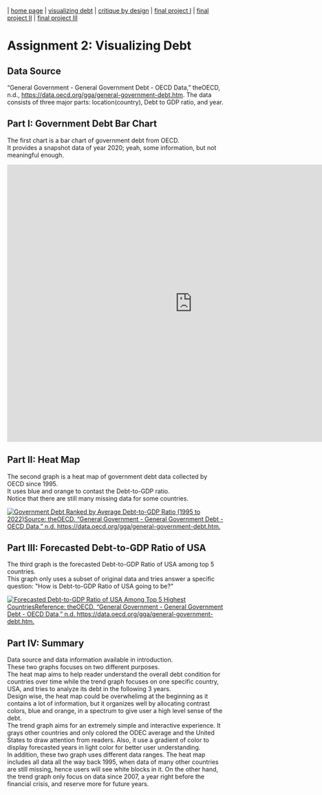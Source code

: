 | [home page](https://yzjdxfc1.github.io/telling-stories-with-data-portfolio) | [visualizing debt](dataviz2.md) | [critique by design](critique-by-design.md) | [final project I](final-project-part-one.md) | [final project II](final-project-part-two.md) | [final project III](final-project-part-three.md)

# Assignment 2: Visualizing Debt
## Data Source 
“General Government - General Government Debt - OECD Data,” theOECD, n.d., https://data.oecd.org/gga/general-government-debt.htm.
The data consists of three major parts: location(country), Debt to GDP ratio, and year. 

## Part I: Government Debt Bar Chart
The first chart is a bar chart of government debt from OECD.  
It provides a snapshot data of year 2020; yeah, some information, but not meaningful enough.
<iframe src="https://data.oecd.org/chart/7krk" width="860" height="645" style="border: 0" mozallowfullscreen="true"
        webkitallowfullscreen="true" allowfullscreen="true">
    <a href="https://data.oecd.org/chart/7krk" target="_blank">
        OECD Chart: General government debt, Total, % of GDP, Annual, 2020
    </a>
</iframe>

## Part II: Heat Map
The second graph is a heat map of government debt data collected by OECD since 1995.  
It uses blue and orange to contast the Debt-to-GDP ratio.  
Notice that there are still many missing data for some countries.   
<div class='tableauPlaceholder' id='viz1706579610194' style='position: relative'>
    <noscript><a href='#'><img
            alt='Government Debt Ranked by Average Debt-to-GDP Ratio (1995 to 2022)Source: theOECD. “General Government - General Government Debt - OECD Data,” n.d. https:&#47;&#47;data.oecd.org&#47;gga&#47;general-government-debt.htm. '
            src='https:&#47;&#47;public.tableau.com&#47;static&#47;images&#47;da&#47;dataviz2_17065794852280&#47;GovernmentDebt&#47;1_rss.png'
            style='border: none'/></a></noscript>
    <object class='tableauViz' style='display:none;'>
        <param name='host_url' value='https%3A%2F%2Fpublic.tableau.com%2F'/>
        <param name='embed_code_version' value='3'/>
        <param name='site_root' value=''/>
        <param name='name' value='dataviz2_17065794852280&#47;GovernmentDebt'/>
        <param name='tabs' value='no'/>
        <param name='toolbar' value='yes'/>
        <param name='static_image'
               value='https:&#47;&#47;public.tableau.com&#47;static&#47;images&#47;da&#47;dataviz2_17065794852280&#47;GovernmentDebt&#47;1.png'/>
        <param name='animate_transition' value='yes'/>
        <param name='display_static_image' value='yes'/>
        <param name='display_spinner' value='yes'/>
        <param name='display_overlay' value='yes'/>
        <param name='display_count' value='yes'/>
        <param name='language' value='en-US'/>
        <param name='filter' value='publish=yes'/>
    </object>
</div>
<script type='text/javascript'>
    var divElement = document.getElementById('viz1706579610194');
    var vizElement = divElement.getElementsByTagName('object')[0];
    vizElement.style.width = '100%';
    vizElement.style.height = (divElement.offsetWidth * 0.75) + 'px';
    var scriptElement = document.createElement('script');
    scriptElement.src = 'https://public.tableau.com/javascripts/api/viz_v1.js';
    vizElement.parentNode.insertBefore(scriptElement, vizElement);
</script>

## Part III: Forecasted Debt-to-GDP Ratio of USA
The third graph is the forecasted Debt-to-GDP Ratio of USA among top 5 countries.  
This graph only uses a subset of original data and tries answer a specific question: 
"How is Debt-to-GDP Ratio of USA going to be?"
<div class='tableauPlaceholder' id='viz1706587089366' style='position: relative'>
    <noscript><a href='#'><img
            alt='Forecasted Debt-to-GDP Ratio of USA Among Top 5 Highest CountriesReference: theOECD. “General Government - General Government Debt - OECD Data,” n.d. https:&#47;&#47;data.oecd.org&#47;gga&#47;general-government-debt.htm. '
            src='https:&#47;&#47;public.tableau.com&#47;static&#47;images&#47;da&#47;dataviz2_17065794852280&#47;USADebt&#47;1_rss.png'
            style='border: none'/></a></noscript>
    <object class='tableauViz' style='display:none;'>
        <param name='host_url' value='https%3A%2F%2Fpublic.tableau.com%2F'/>
        <param name='embed_code_version' value='3'/>
        <param name='site_root' value=''/>
        <param name='name' value='dataviz2_17065794852280&#47;USADebt'/>
        <param name='tabs' value='no'/>
        <param name='toolbar' value='yes'/>
        <param name='static_image'
               value='https:&#47;&#47;public.tableau.com&#47;static&#47;images&#47;da&#47;dataviz2_17065794852280&#47;USADebt&#47;1.png'/>
        <param name='animate_transition' value='yes'/>
        <param name='display_static_image' value='yes'/>
        <param name='display_spinner' value='yes'/>
        <param name='display_overlay' value='yes'/>
        <param name='display_count' value='yes'/>
        <param name='language' value='en-US'/>
        <param name='filter' value='publish=yes'/>
    </object>
</div>
<script type='text/javascript'>
    var divElement = document.getElementById('viz1706587089366');
    var vizElement = divElement.getElementsByTagName('object')[0];
    vizElement.style.width = '100%';
    vizElement.style.height = (divElement.offsetWidth * 0.75) + 'px';
    var scriptElement = document.createElement('script');
    scriptElement.src = 'https://public.tableau.com/javascripts/api/viz_v1.js';
    vizElement.parentNode.insertBefore(scriptElement, vizElement);
</script>

## Part IV: Summary
Data source and data information available in introduction.   
These two graphs focuses on two different purposes.   
The heat map aims to help reader understand the overall debt condition for countries over time while the trend graph focuses on one specific country, USA, and tries to analyze its debt in the following 3 years.   
Design wise, the heat map could be overwhelimg at the beginning as it contains a lot of information, but it organizes well by allocating contrast colors, blue and orange, in a spectrum to give user a high level sense of the debt.   
The trend graph aims for an extremely simple and interactive experience. It grays other countries and only colored the ODEC average and the United States to draw attention from readers. Also, it use a gradient of color to display forecasted years in light color for better user understanding.  
In addition, these two graph uses different data ranges. The heat map includes all data all the way back 1995, when data of many other countries are still missing, hence users will see white blocks in it. On the other hand, the trend graph only focus on data since 2007, a year right before the financial crisis, and reserve more for future years. 
